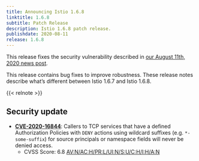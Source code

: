 ```yaml
---
title: Announcing Istio 1.6.8
linktitle: 1.6.8
subtitle: Patch Release
description: Istio 1.6.8 patch release.
publishdate: 2020-08-11
release: 1.6.8
---
```


This release fixes the security vulnerability described in [our August 11th, 2020 news post](/pt-br/news/security/istio-security-2020-009).

This release contains bug fixes to improve robustness. These release notes describe
what’s different between Istio 1.6.7 and Istio 1.6.8.

{{< relnote >}}

## Security update

- __[CVE-2020-16844](https://cve.mitre.org/cgi-bin/cvename.cgi?name=CVE-2020-16844)__:
Callers to TCP services that have a defined Authorization Policies with `DENY` actions using wildcard suffixes (e.g. `*-some-suffix`) for source principals or namespace fields will never be denied access.
    - CVSS Score: 6.8 [AV:N/AC:H/PR:L/UI:N/S:U/C:H/I:H/A:N](https://nvd.nist.gov/vuln-metrics/cvss/v3-calculator?vector=AV:N/AC:H/PR:L/UI:N/S:U/C:H/I:H/A:N&version=3.1)
